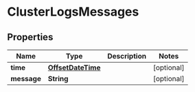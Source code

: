 

# ClusterLogsMessages

## Properties

| Name | Type | Description | Notes |
| ------------ | ------------- | ------------- | ------------- |
| **time** | [**OffsetDateTime**](OffsetDateTime.md) |  |  [optional] |
| **message** | **String** |  |  [optional] |


